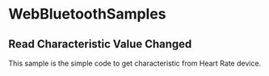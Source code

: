 # WebBluetoothSamples

## Read Characteristic Value Changed
This sample is the simple code to get characteristic from Heart Rate device. 
